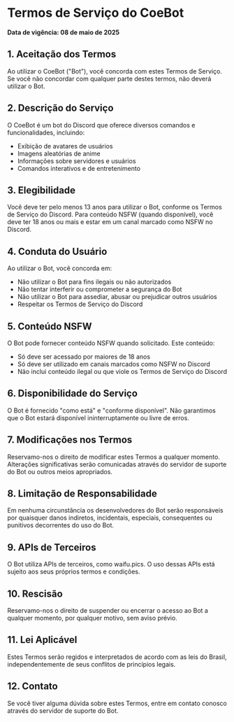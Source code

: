 # Termos de Serviço do CoeBot

**Data de vigência: 08 de maio de 2025**

## 1. Aceitação dos Termos

Ao utilizar o CoeBot ("Bot"), você concorda com estes Termos de Serviço. Se você não concordar com qualquer parte destes termos, não deverá utilizar o Bot.

## 2. Descrição do Serviço

O CoeBot é um bot do Discord que oferece diversos comandos e funcionalidades, incluindo:
- Exibição de avatares de usuários
- Imagens aleatórias de anime
- Informações sobre servidores e usuários
- Comandos interativos e de entretenimento

## 3. Elegibilidade

Você deve ter pelo menos 13 anos para utilizar o Bot, conforme os Termos de Serviço do Discord. Para conteúdo NSFW (quando disponível), você deve ter 18 anos ou mais e estar em um canal marcado como NSFW no Discord.

## 4. Conduta do Usuário

Ao utilizar o Bot, você concorda em:
- Não utilizar o Bot para fins ilegais ou não autorizados
- Não tentar interferir ou comprometer a segurança do Bot
- Não utilizar o Bot para assediar, abusar ou prejudicar outros usuários
- Respeitar os Termos de Serviço do Discord

## 5. Conteúdo NSFW

O Bot pode fornecer conteúdo NSFW quando solicitado. Este conteúdo:
- Só deve ser acessado por maiores de 18 anos
- Só deve ser utilizado em canais marcados como NSFW no Discord
- Não inclui conteúdo ilegal ou que viole os Termos de Serviço do Discord

## 6. Disponibilidade do Serviço

O Bot é fornecido "como está" e "conforme disponível". Não garantimos que o Bot estará disponível ininterruptamente ou livre de erros.

## 7. Modificações nos Termos

Reservamo-nos o direito de modificar estes Termos a qualquer momento. Alterações significativas serão comunicadas através do servidor de suporte do Bot ou outros meios apropriados.

## 8. Limitação de Responsabilidade

Em nenhuma circunstância os desenvolvedores do Bot serão responsáveis por quaisquer danos indiretos, incidentais, especiais, consequentes ou punitivos decorrentes do uso do Bot.

## 9. APIs de Terceiros

O Bot utiliza APIs de terceiros, como waifu.pics. O uso dessas APIs está sujeito aos seus próprios termos e condições.

## 10. Rescisão

Reservamo-nos o direito de suspender ou encerrar o acesso ao Bot a qualquer momento, por qualquer motivo, sem aviso prévio.

## 11. Lei Aplicável

Estes Termos serão regidos e interpretados de acordo com as leis do Brasil, independentemente de seus conflitos de princípios legais.

## 12. Contato

Se você tiver alguma dúvida sobre estes Termos, entre em contato conosco através do servidor de suporte do Bot.
